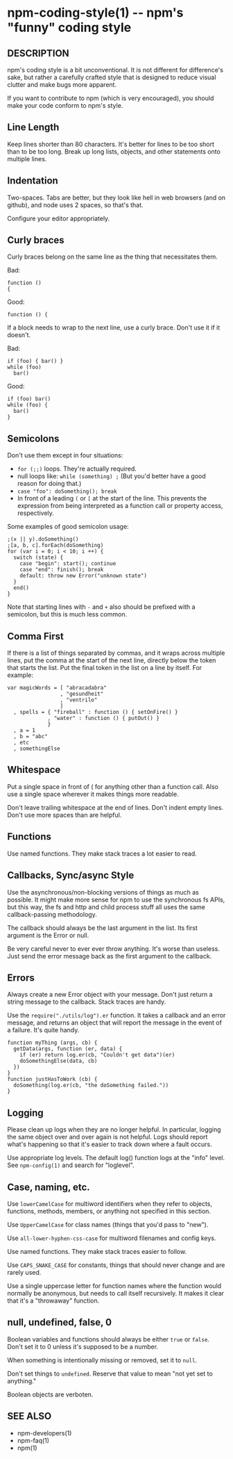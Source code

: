 npm-coding-style(1) -- npm's "funny" coding style
=================================================

## DESCRIPTION

npm's coding style is a bit unconventional.  It is not different for
difference's sake, but rather a carefully crafted style that is
designed to reduce visual clutter and make bugs more apparent.

If you want to contribute to npm (which is very encouraged), you should
make your code conform to npm's style.

## Line Length

Keep lines shorter than 80 characters.  It's better for lines to be
too short than to be too long.  Break up long lists, objects, and other
statements onto multiple lines.

## Indentation

Two-spaces.  Tabs are better, but they look like hell in web browsers
(and on github), and node uses 2 spaces, so that's that.

Configure your editor appropriately.

## Curly braces

Curly braces belong on the same line as the thing that necessitates them.

Bad:

    function ()
    {

Good:

    function () {

If a block needs to wrap to the next line, use a curly brace.  Don't
use it if it doesn't.

Bad:

    if (foo) { bar() }
    while (foo)
      bar()

Good:

    if (foo) bar()
    while (foo) {
      bar()
    }

## Semicolons

Don't use them except in four situations:

* `for (;;)` loops.  They're actually required.
* null loops like: `while (something) ;` (But you'd better have a good
  reason for doing that.)
* `case "foo": doSomething(); break`
* In front of a leading `(` or `[` at the start of the line.
  This prevents the expression from being interpreted
  as a function call or property access, respectively.

Some examples of good semicolon usage:

    ;(x || y).doSomething()
    ;[a, b, c].forEach(doSomething)
    for (var i = 0; i < 10; i ++) {
      switch (state) {
        case "begin": start(); continue
        case "end": finish(); break
        default: throw new Error("unknown state")
      }
      end()
    }

Note that starting lines with `-` and `+` also should be prefixed
with a semicolon, but this is much less common.

## Comma First

If there is a list of things separated by commas, and it wraps
across multiple lines, put the comma at the start of the next
line, directly below the token that starts the list.  Put the
final token in the list on a line by itself.  For example:

    var magicWords = [ "abracadabra"
                     , "gesundheit"
                     , "ventrilo"
                     ]
      , spells = { "fireball" : function () { setOnFire() }
                 , "water" : function () { putOut() }
                 }
      , a = 1
      , b = "abc"
      , etc
      , somethingElse

## Whitespace

Put a single space in front of ( for anything other than a function call.
Also use a single space wherever it makes things more readable.

Don't leave trailing whitespace at the end of lines.  Don't indent empty
lines.  Don't use more spaces than are helpful.

## Functions

Use named functions.  They make stack traces a lot easier to read.

## Callbacks, Sync/async Style

Use the asynchronous/non-blocking versions of things as much as possible.
It might make more sense for npm to use the synchronous fs APIs, but this
way, the fs and http and child process stuff all uses the same callback-passing
methodology.

The callback should always be the last argument in the list.  Its first
argument is the Error or null.

Be very careful never to ever ever throw anything.  It's worse than useless.
Just send the error message back as the first argument to the callback.

## Errors

Always create a new Error object with your message.  Don't just return a
string message to the callback.  Stack traces are handy.

Use the `require("./utils/log").er` function.  It takes a callback and an
error message, and returns an object that will report the message in the
event of a failure.  It's quite handy.

    function myThing (args, cb) {
      getData(args, function (er, data) {
        if (er) return log.er(cb, "Couldn't get data")(er)
        doSomethingElse(data, cb)
      })
    }
    function justHasToWork (cb) {
      doSomething(log.er(cb, "the doSomething failed."))
    }

## Logging

Please clean up logs when they are no longer helpful.  In particular,
logging the same object over and over again is not helpful.  Logs should
report what's happening so that it's easier to track down where a fault
occurs.

Use appropriate log levels.  The default log() function logs at the
"info" level.  See `npm-config(1)` and search for "loglevel".

## Case, naming, etc.

Use `lowerCamelCase` for multiword identifiers when they refer to objects,
functions, methods, members, or anything not specified in this section.

Use `UpperCamelCase` for class names (things that you'd pass to "new").

Use `all-lower-hyphen-css-case` for multiword filenames and config keys.

Use named functions.  They make stack traces easier to follow.

Use `CAPS_SNAKE_CASE` for constants, things that should never change
and are rarely used.

Use a single uppercase letter for function names where the function
would normally be anonymous, but needs to call itself recursively.  It
makes it clear that it's a "throwaway" function.

## null, undefined, false, 0

Boolean variables and functions should always be either `true` or
`false`.  Don't set it to 0 unless it's supposed to be a number.

When something is intentionally missing or removed, set it to `null`.

Don't set things to `undefined`.  Reserve that value to mean "not yet
set to anything."

Boolean objects are verboten.

## SEE ALSO

* npm-developers(1)
* npm-faq(1)
* npm(1)
